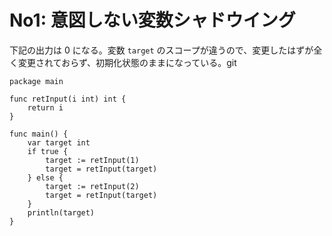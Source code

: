 # No1: 意図しない変数シャドウイング

下記の出力は 0 になる。変数 `target` のスコープが違うので、変更したはずが全く変更されておらず、初期化状態のままになっている。git 

```
package main

func retInput(i int) int {
	return i
}

func main() {
	var target int
	if true {
		target := retInput(1)
		target = retInput(target)
	} else {
		target := retInput(2)
		target = retInput(target)
	}
	println(target)
}

```